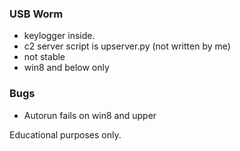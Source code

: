 
### USB Worm
* keylogger inside.
* c2 server script is upserver.py (not written by me)
* not stable
* win8 and below only

### Bugs
* Autorun fails on win8 and upper

Educational purposes only.

